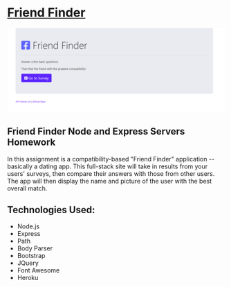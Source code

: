 # [Friend Finder](https://creepy-nightmare-90962.herokuapp.com/)
![Friend Finder](app/public/assets/images/Capture.PNG)

## Friend Finder Node and Express Servers Homework
In this assignment is a compatibility-based "Friend Finder" application -- basically a dating app. This full-stack site will take in results from your users' surveys, then compare their answers with those from other users. The app will then display the name and picture of the user with the best overall match.

## Technologies Used:
  - Node.js
  - Express
  - Path
  - Body Parser
  - Bootstrap
  - JQuery
  - Font Awesome
  - Heroku